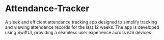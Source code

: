 # Attendance-Tracker
A sleek and efficient attendance tracking app designed to simplify tracking and viewing attendance records for the last 12 weeks. The app is developed using SwiftUI, providing a seamless user experience across iOS devices.
